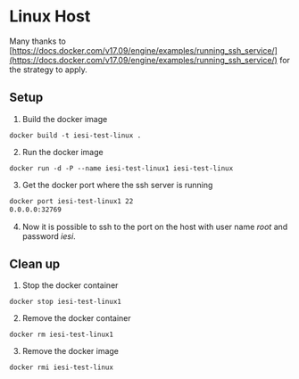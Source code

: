 # Linux Host

Many thanks to [https://docs.docker.com/v17.09/engine/examples/running_ssh_service/](https://docs.docker.com/v17.09/engine/examples/running_ssh_service/) for the strategy to apply.

## Setup

1. Build the docker image

`docker build -t iesi-test-linux .`

2. Run the docker image

`docker run -d -P --name iesi-test-linux1 iesi-test-linux`

3. Get the docker port where the ssh server is running

```bash
docker port iesi-test-linux1 22
0.0.0.0:32769
```

4. Now it is possible to ssh to the port on the host with user name *root* and password *iesi*.


## Clean up

1. Stop the docker container

`docker stop iesi-test-linux1`

2. Remove the docker container

`docker rm iesi-test-linux1`

3. Remove the docker image

`docker rmi iesi-test-linux`